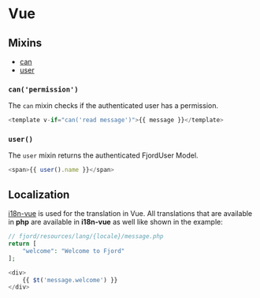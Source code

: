 # Vue

## Mixins

-   [can](#mixin-can)
-   [user](#mixin-user)

<a name="mixin-can"></a>

### `can('permission')`

The `can` mixin checks if the authenticated user has a permission.

```js
<template v-if="can('read message')">{{ message }}</template>
```

<a name="mixin-user"></a>

### `user()`

The `user` mixin returns the authenticated FjordUser Model.

```js
<span>{{ user().name }}</span>
```

## Localization

[i18n-vue](https://kazupon.github.io/vue-i18n/docs/formatting.html) is used for the translation in Vue. All translations that are available in **php** are available in **i18n-vue** as well like shown in the example:

```php
// fjord/resources/lang/{locale}/message.php
return [
    "welcome": "Welcome to Fjord"
];
```

```javascript
<div>
    {{ $t('message.welcome') }}
</div>
```
